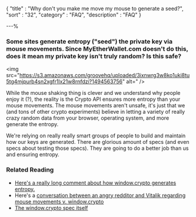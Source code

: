 {
"title"       : "Why don't you make me move my mouse to generate a seed?",
"sort"        : "32",
"category"    : "FAQ",
"description" : "FAQ"
}

---%


### Some sites generate entropy ("seed") the private key via mouse movements. Since MyEtherWallet.com doesn't do this, does it mean my private key isn't truly random? Is this safe?

<img src="https://s3.amazonaws.com/groovehq/uploaded/3ixnwrg3w8ko1uki8tu5tg4mjpurb4sn2xgfr1lx21w8rnfdzi?1494563756" alt=" />

While the mouse shaking thing is clever and we understand why people enjoy it (?), the reality is the Crypto API ensures more entropy than your mouse movements. The mouse movements aren't unsafe, it's just that we (and tons of other crypto experiments) believe in letting a variety of really crazy random data from your browser, operating system, and more generate the entropy.

We're relying on really really smart groups of people to build and maintain how our keys are generated. There are glorious amount of specs (and even specs about testing those specs). They are going to do a better job than us and ensuring entropy.

### Related Reading

*   [Here's a really long comment about how window.crypto generates entropy.](https://www.reddit.com/r/ethereum/comments/5psp13/ethereum_account_generation_on_airgapped_computer/)
*   Here's a [conversation between an angry redditor and Vitalik regarding mouse movements v. window.crypto](https://www.reddit.com/r/ethereum/comments/2bilqg/note_there_is_a_paranoid_highsecurity_way_to/cj5sgrm)
*   [The window.crypto spec itself](https://dvcs.w3.org/hg/webcrypto-api/raw-file/tip/spec/Overview.html#dfn-GlobalCrypto)
